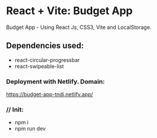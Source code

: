 # React + Vite: Budget App
Budget App - Using React Js, CSS3, Vite and LocalStorage.

## Dependencies used: 
- react-circular-progressbar
- react-swipeable-list

### Deployment with Netlify. Domain:
https://budget-app-tndj.netlify.app/

### // Init:
- npm i 
- npm run dev 



